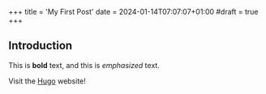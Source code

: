 +++
title = 'My First Post'
date = 2024-01-14T07:07:07+01:00
#draft = true
+++

## Introduction

This is **bold** text, and this is *emphasized* text.

Visit the [Hugo](https://gohugo.io) website!